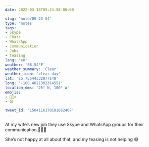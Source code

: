 ```yaml
---
date: 2022-03-16T09:24:58-06:00

slug: 'note/09-23-54'
type: 'notes'
tags:
- Skype
- Chats
- WhatsApp
- Communication
- Jobs
- Teasing
lang: 'en'
weather: '68.54°F'
weather_summary: 'Clear'
weather_icon: 'clear-day'
lat: '25.75544332977148'
long: '-100.4021392314551'
location_dms: '25° N, 100° W'
emojis:
- 🤦🏻‍♂️
- 😅

tweet_id: '1504116170101862407'
---
```

At my wife’s new job they use Skype and WhatsApp groups for their communication.🤦🏻‍♂️

She’s not happy at all about that, and my teasing is not helping 😅